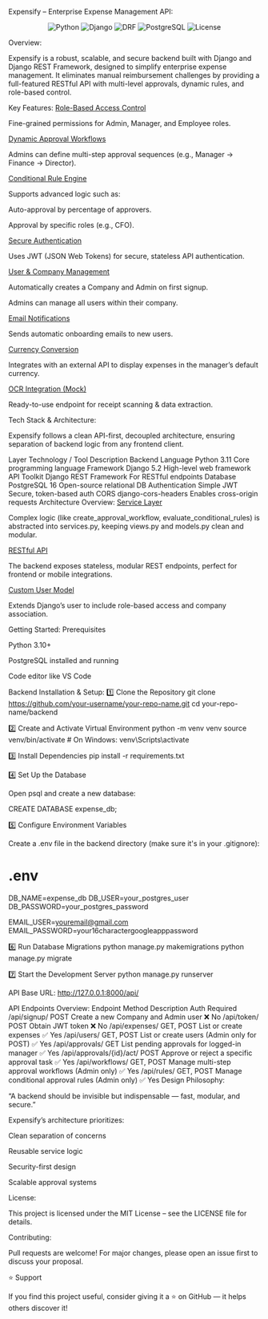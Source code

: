 Expensify – Enterprise Expense Management API:
<p align="center"> <img alt="Python" src="https://img.shields.io/badge/python-3.11-blue.svg"> <img alt="Django" src="https://img.shields.io/badge/django-5.2-green.svg"> <img alt="DRF" src="https://img.shields.io/badge/DRF-3.15-red.svg"> <img alt="PostgreSQL" src="https://img.shields.io/badge/postgresql-16-blue.svg"> <img alt="License" src="https://img.shields.io/badge/license-MIT-lightgrey.svg"> </p>
Overview:

Expensify is a robust, scalable, and secure backend built with Django and Django REST Framework, designed to simplify enterprise expense management.
It eliminates manual reimbursement challenges by providing a full-featured RESTful API with multi-level approvals, dynamic rules, and role-based control.

Key Features:
<u>Role-Based Access Control</u>

Fine-grained permissions for Admin, Manager, and Employee roles.

<u>Dynamic Approval Workflows</u>

Admins can define multi-step approval sequences (e.g., Manager → Finance → Director).

<u>Conditional Rule Engine</u>

Supports advanced logic such as:

Auto-approval by percentage of approvers.

Approval by specific roles (e.g., CFO).

<u>Secure Authentication</u>

Uses JWT (JSON Web Tokens) for secure, stateless API authentication.

<u>User & Company Management</u>

Automatically creates a Company and Admin on first signup.

Admins can manage all users within their company.

<u>Email Notifications</u>

Sends automatic onboarding emails to new users.

<u>Currency Conversion</u>

Integrates with an external API to display expenses in the manager’s default currency.

<u>OCR Integration (Mock)</u>

Ready-to-use endpoint for receipt scanning & data extraction.

Tech Stack & Architecture:

Expensify follows a clean API-first, decoupled architecture, ensuring separation of backend logic from any frontend client.

Layer	Technology / Tool	Description
Backend Language	Python 3.11	Core programming language
Framework	Django 5.2	High-level web framework
API Toolkit	Django REST Framework	For RESTful endpoints
Database	PostgreSQL 16	Open-source relational DB
Authentication	Simple JWT	Secure, token-based auth
CORS	django-cors-headers	Enables cross-origin requests
Architecture Overview:
<u>Service Layer</u>

Complex logic (like create_approval_workflow, evaluate_conditional_rules) is abstracted into services.py, keeping views.py and models.py clean and modular.

<u>RESTful API</u>

The backend exposes stateless, modular REST endpoints, perfect for frontend or mobile integrations.

<u>Custom User Model</u>

Extends Django’s user to include role-based access and company association.

Getting Started:
Prerequisites

Python 3.10+

PostgreSQL installed and running

Code editor like VS Code

Backend Installation & Setup:
1️⃣ Clone the Repository
git clone https://github.com/your-username/your-repo-name.git
cd your-repo-name/backend

2️⃣ Create and Activate Virtual Environment
python -m venv venv
source venv/bin/activate      # On Windows: venv\Scripts\activate

3️⃣ Install Dependencies
pip install -r requirements.txt

4️⃣ Set Up the Database

Open psql and create a new database:

CREATE DATABASE expense_db;

5️⃣ Configure Environment Variables

Create a .env file in the backend directory (make sure it's in your .gitignore):

# .env
DB_NAME=expense_db
DB_USER=your_postgres_user
DB_PASSWORD=your_postgres_password

EMAIL_USER=youremail@gmail.com
EMAIL_PASSWORD=your16charactergoogleapppassword

6️⃣ Run Database Migrations
python manage.py makemigrations
python manage.py migrate

7️⃣ Start the Development Server
python manage.py runserver


API Base URL: http://127.0.0.1:8000/api/

API Endpoints Overview:
Endpoint	Method	Description	Auth Required
/api/signup/	POST	Create a new Company and Admin user	❌ No
/api/token/	POST	Obtain JWT token	❌ No
/api/expenses/	GET, POST	List or create expenses	✅ Yes
/api/users/	GET, POST	List or create users (Admin only for POST)	✅ Yes
/api/approvals/	GET	List pending approvals for logged-in manager	✅ Yes
/api/approvals/{id}/act/	POST	Approve or reject a specific approval task	✅ Yes
/api/workflows/	GET, POST	Manage multi-step approval workflows (Admin only)	✅ Yes
/api/rules/	GET, POST	Manage conditional approval rules (Admin only)	✅ Yes
Design Philosophy:

“A backend should be invisible but indispensable — fast, modular, and secure.”

Expensify’s architecture prioritizes:

Clean separation of concerns

Reusable service logic

Security-first design

Scalable approval systems

License:

This project is licensed under the MIT License – see the LICENSE
 file for details.

Contributing:

Pull requests are welcome!
For major changes, please open an issue first to discuss your proposal.

⭐ Support

If you find this project useful, consider giving it a ⭐ on GitHub — it helps others discover it!
